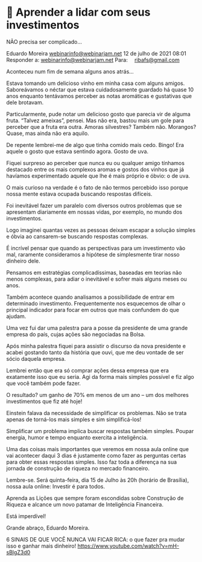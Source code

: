 # 🎯 Aprender a lidar com seus investimentos 

NÃO precisa ser complicado...

Eduardo Moreira <webinarinfo@webinarjam.net>	12 de julho de 2021 08:01
Responder a: webinarinfo@webinarjam.net
Para: ⠀ <ribafs@gmail.com>

Aconteceu num fim de semana alguns anos atrás...

Estava tomando um delicioso vinho em minha casa com alguns
amigos. Saboreávamos o néctar que estava cuidadosamente
guardado há quase 10 anos enquanto tentávamos perceber as notas
aromáticas e gustativas que dele brotavam.

Particularmente, pude notar um delicioso gosto que parecia vir de
alguma fruta. “Talvez ameixas”, pensei. Mas não era, bastou mais um
gole para perceber que a fruta era outra. Amoras silvestres? Também
não. Morangos? Quase, mas ainda não era aquilo.

De repente lembrei-me de algo que tinha comido mais cedo. Bingo!
Era aquele o gosto que estava sentindo agora. Gosto de uva.

Fiquei surpreso ao perceber que nunca eu ou qualquer amigo
tínhamos destacado entre os mais complexos aromas e gostos dos
vinhos que já havíamos experimentado aquele que lhe é mais próprio
e óbvio: o de uva.

O mais curioso na verdade é o fato de não termos percebido isso
porque nossa mente estava ocupada buscando respostas difíceis.

Foi inevitável fazer um paralelo com diversos outros problemas que
se apresentam diariamente em nossas vidas, por exemplo, no
mundo dos investimentos.

Logo imaginei quantas vezes as pessoas deixam escapar a solução
simples e óbvia ao cansarem-se buscando respostas complexas.

É incrível pensar que quando as perspectivas para um investimento
vão mal, raramente consideramos a hipótese de simplesmente tirar
nosso dinheiro dele.

Pensamos em estratégias complicadíssimas, baseadas em teorias
não menos complexas, para adiar o inevitável e sofrer mais alguns
meses ou anos.

Também acontece quando analisamos a possibilidade de entrar em
determinado investimento. Frequentemente nos esquecemos de
olhar o principal indicador para focar em outros que mais confundem
do que ajudam.

Uma vez fui dar uma palestra para a posse da presidente de uma
grande empresa do país, cujas ações são negociadas na Bolsa.

Após minha palestra fiquei para assistir o discurso da nova
presidente e acabei gostando tanto da história que ouvi, que me deu
vontade de ser sócio daquela empresa.

Lembrei então que era só comprar ações dessa empresa que era
exatamente isso que eu seria. Agi da forma mais simples possível e
fiz algo que você também pode fazer.

O resultado? um ganho de 70% em menos de um ano – um dos
melhores investimentos que fiz até hoje!

Einstein falava da necessidade de simplificar os problemas. Não se
trata apenas de torná-los mais simples e sim simplificá-los!

Simplificar um problema implica buscar respostas também simples.
Poupar energia, humor e tempo enquanto exercita a inteligência.

Uma das coisas mais importantes que veremos em nossa aula
online que vai acontecer daqui 3 dias é justamente como fazer as
perguntas certas para obter essas respostas simples. Isso faz toda a
diferença na sua jornada de construção de riqueza no mercado
financeiro.

Lembre-se. Será quinta-feira, dia 15 de Julho às 20h (horário de
Brasília), nossa aula online: Investir é para todos.

Aprenda as Lições que sempre foram escondidas sobre Construção de
Riqueza e alcance um novo patamar de Inteligência Financeira.

Está imperdível!

Grande abraço,
Eduardo Moreira.



6 SINAIS DE QUE VOCÊ NUNCA VAI FICAR RICA: o que fazer pra mudar isso e ganhar mais dinheiro!
https://www.youtube.com/watch?v=mH-sBlgZ3d0

